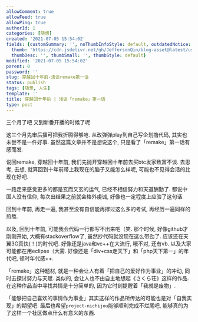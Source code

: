 ```yaml
---
allowComment: true
allowFeed: true
allowPing: true
authorId: 1
categories: [随想]
created: '2021-07-05 15:54:02'
fields: {customSummary: '', noThumbInfoStyle: default, outdatedNotice: 'no', reprint: standard,
  thumb: 'https://cdn.jsdelivr.net/gh/JeffersonQin/blog-asset@latest/usr/picgo/45a2ee7f80b962f9c0bd28b314d2d8be.jpg',
  thumbDesc: '', thumbSmall: '', thumbStyle: default}
modified: '2021-07-05 15:54:02'
parent: 0
password: ''
slug: 穿越回十年前-浅谈remake第一话
status: publish
tags: [随想, 人生]
template: ''
title: 穿越回十年前 | 浅谈「remake」第一话
type: post
---
```


三个月了吧 又到新番开播的时候了呢

这三个月先审后播可把我折腾得够呛. 从改弹弹play到自己写企划撸代码, 其实也未尝不是一件好事. 虽然这篇文章并不是想说这个, 只是看了「remake」第一话有感而发.

说回remake, 穿越回十年前, 我们先抛开穿越回十年前去买btc发家致富不谈. 去思考, 去想, 就算回到十年前带上我现在的脑子又能怎么样呢, 可能也不见得会活的比现在好吧.

一路走来感觉更多的都是玄而又玄的运气, 已经不相信努力和天道酬勤了. 都说中国人没有信仰, 每次出结果之前就会格外虔诚, 好像也一定程度上应验了这句话.

回到十年前, 再走一遍, 我甚至没有自信能再撑过这么多的考试, 再经历一遍同样的煎熬.

以及, 回到十年前, 可能我会代码一行都写不出来吧（笑. 那个时候, 好像github才刚刚开始, 大概有stackoverflow了, 虽然抄代码就没现在这么带劲了. 应该还在天翼3G真快(！)的时代吧. 好像还是java和vc++在大流行, 哦不对, 还有vb. 以及大家可能都在用eclipse（大雾. 好像还是「div+css走天下」和「php天下第一」的年代吧, 顿时年代感++.

「remake」这种题材, 就是一种会让人有着「把自己的爱好作为事业」的冲动, 同时去探讨努力与天赋. 类似的, 会让人也不由自主地想起《さくら荘》这样的作品. 在这种作品当中寻找共情是十分简单的, 因为它时刻提醒着「我就是废物」.

「能够把自己喜欢的事情作为事业」其实这样的作品所传达的可能也是对「自我实现」的期望吧. 最后也希望`project-nichijou`能够顺利完成不烂尾吧, 能够真的为了这样一个社区做点什么有意义的东西.
